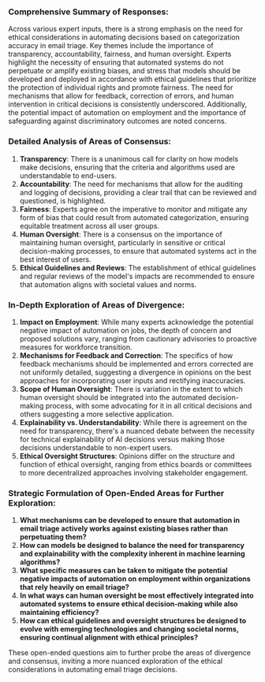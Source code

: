 ### Comprehensive Summary of Responses:

Across various expert inputs, there is a strong emphasis on the need for ethical considerations in automating decisions based on categorization accuracy in email triage. Key themes include the importance of transparency, accountability, fairness, and human oversight. Experts highlight the necessity of ensuring that automated systems do not perpetuate or amplify existing biases, and stress that models should be developed and deployed in accordance with ethical guidelines that prioritize the protection of individual rights and promote fairness. The need for mechanisms that allow for feedback, correction of errors, and human intervention in critical decisions is consistently underscored. Additionally, the potential impact of automation on employment and the importance of safeguarding against discriminatory outcomes are noted concerns.

### Detailed Analysis of Areas of Consensus:

1. **Transparency**: There is a unanimous call for clarity on how models make decisions, ensuring that the criteria and algorithms used are understandable to end-users.
2. **Accountability**: The need for mechanisms that allow for the auditing and logging of decisions, providing a clear trail that can be reviewed and questioned, is highlighted.
3. **Fairness**: Experts agree on the imperative to monitor and mitigate any form of bias that could result from automated categorization, ensuring equitable treatment across all user groups.
4. **Human Oversight**: There is a consensus on the importance of maintaining human oversight, particularly in sensitive or critical decision-making processes, to ensure that automated systems act in the best interest of users.
5. **Ethical Guidelines and Reviews**: The establishment of ethical guidelines and regular reviews of the model's impacts are recommended to ensure that automation aligns with societal values and norms.

### In-Depth Exploration of Areas of Divergence:

1. **Impact on Employment**: While many experts acknowledge the potential negative impact of automation on jobs, the depth of concern and proposed solutions vary, ranging from cautionary advisories to proactive measures for workforce transition.
2. **Mechanisms for Feedback and Correction**: The specifics of how feedback mechanisms should be implemented and errors corrected are not uniformly detailed, suggesting a divergence in opinions on the best approaches for incorporating user inputs and rectifying inaccuracies.
3. **Scope of Human Oversight**: There is variation in the extent to which human oversight should be integrated into the automated decision-making process, with some advocating for it in all critical decisions and others suggesting a more selective application.
4. **Explainability vs. Understandability**: While there is agreement on the need for transparency, there's a nuanced debate between the necessity for technical explainability of AI decisions versus making those decisions understandable to non-expert users.
5. **Ethical Oversight Structures**: Opinions differ on the structure and function of ethical oversight, ranging from ethics boards or committees to more decentralized approaches involving stakeholder engagement.

### Strategic Formulation of Open-Ended Areas for Further Exploration:

1. **What mechanisms can be developed to ensure that automation in email triage actively works against existing biases rather than perpetuating them?**
2. **How can models be designed to balance the need for transparency and explainability with the complexity inherent in machine learning algorithms?**
3. **What specific measures can be taken to mitigate the potential negative impacts of automation on employment within organizations that rely heavily on email triage?**
4. **In what ways can human oversight be most effectively integrated into automated systems to ensure ethical decision-making while also maintaining efficiency?**
5. **How can ethical guidelines and oversight structures be designed to evolve with emerging technologies and changing societal norms, ensuring continual alignment with ethical principles?**

These open-ended questions aim to further probe the areas of divergence and consensus, inviting a more nuanced exploration of the ethical considerations in automating email triage decisions.